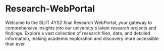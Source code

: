 # Research-WebPortal
Welcome to the SLIIT 4YS2 final Research WebPortal, your gateway to comprehensive insights into our university's latest research projects and findings. Explore a vast collection of research files, data, and detailed information, making academic exploration and discovery more accessible than ever.
